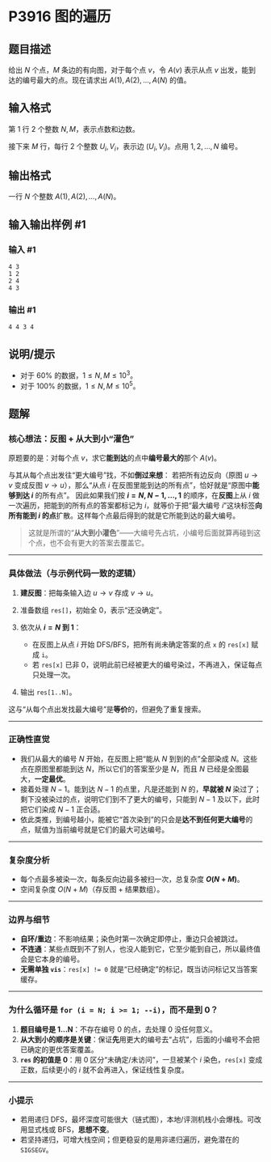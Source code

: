 # P3916 图的遍历

## 题目描述

给出 $N$ 个点，$M$ 条边的有向图，对于每个点 $v$，令 $A(v)$ 表示从点 $v$ 出发，能到达的编号最大的点。现在请求出 $A(1),A(2),\dots,A(N)$ 的值。

## 输入格式

第 $1$ 行 $2$ 个整数 $N,M$，表示点数和边数。

接下来 $M$ 行，每行 $2$ 个整数 $U_i,V_i$，表示边 $(U_i,V_i)$。点用 $1,2,\dots,N$ 编号。

## 输出格式

一行 $N$ 个整数 $A(1),A(2),\dots,A(N)$。

## 输入输出样例 #1

### 输入 #1

```
4 3
1 2
2 4
4 3
```

### 输出 #1

```
4 4 3 4
```

## 说明/提示

- 对于 $60\%$ 的数据，$1 \leq N,M \leq 10^3$。
- 对于 $100\%$ 的数据，$1 \leq N,M \leq 10^5$。


## 题解
### 核心想法：反图 + 从大到小“灌色”

原题要的是：对每个点 $v$，求它**能到达**的点中**编号最大的**那个 $A(v)$。

与其从每个点出发往“更大编号”找，不如**倒过来想**：
若把所有边反向（原图 $u\to v$ 变成反图 $v\to u$），那么“从点 $i$ 在反图里能到达的所有点”，恰好就是“原图中**能够到达 $i$** 的所有点”。
因此如果我们按 **$i = N, N-1, \dots, 1$** 的顺序，在**反图**上从 $i$ 做一次遍历，把能到的所有点的答案都标记为 $i$，就等价于把“最大编号 $i$”这块标签**向所有能到 $i$ 的点**扩散。这样每个点最后得到的就是它所能到达的最大编号。

> 这就是所谓的“**从大到小灌色**”——大编号先占坑，小编号后面就算再碰到这个点，也不会有更大的答案去覆盖它。

---

### 具体做法（与示例代码一致的逻辑）

1. **建反图**：把每条输入边 $u\to v$ 存成 $v\to u$。
2. 准备数组 `res[]`，初始全 0，表示“还没确定”。
3. 依次从 **$i=N$ 到 $1$**：

    * 在反图上从点 $i$ 开始 DFS/BFS，把所有尚未确定答案的点 `x` 的 `res[x]` 赋成 `i`。
    * 若 `res[x]` 已非 0，说明此前已经被更大的编号染过，不再进入，保证每点只处理一次。
4. 输出 `res[1..N]`。

这与“从每个点出发找最大编号”是**等价**的，但避免了重复搜索。

---

### 正确性直觉

* 我们从最大的编号 $N$ 开始，在反图上把“能从 $N$ 到到的点”全部染成 $N$。这些点在原图里都能到达 $N$，所以它们的答案至少是 $N$，而且 $N$ 已经是全图最大，**一定最优**。
* 接着处理 $N-1$。能到达 $N-1$ 的点里，凡是还能到 $N$ 的，**早就被 $N$** 染过了；剩下没被染过的点，说明它们到不了更大的编号，只能到 $N-1$ 及以下，此时把它们染成 $N-1$ 正合适。
* 依此类推，到编号越小，能被它“首次染到”的只会是**达不到任何更大编号**的点，赋值为当前编号就是它们的最大可达编号。

---

### 复杂度分析

* 每个点最多被染一次，每条反向边最多被扫一次，总复杂度 **$O(N+M)$**。
* 空间复杂度 $O(N+M)$（存反图 + 结果数组）。

---

### 边界与细节

* **自环/重边**：不影响结果；染色时第一次确定即停止，重边只会被跳过。
* **不连通**：某些点既到不了别人，也没人能到它，它至少能到自己，所以最终值会是它本身的编号。
* **无需单独 `vis`**：`res[x] != 0` 就是“已经确定”的标记，既当访问标记又当答案缓存。

---

### 为什么循环是 `for (i = N; i >= 1; --i)`，而**不是**到 0？

1. **题目编号是 1…N**：不存在编号 0 的点，去处理 0 没任何意义。
2. **从大到小的顺序是关键**：保证**先**用更大的编号去“占坑”，后面的小编号不会把已确定的更优答案覆盖。
3. **`res` 的初值是 0**：用 0 区分“未确定/未访问”，一旦被某个 $i$ 染色，`res[x]` 变成正数，后续更小的 $i$ 就不会再进入，保证线性复杂度。

---

### 小提示

* 若用递归 DFS，最坏深度可能很大（链式图），本地/评测机栈小会爆栈。可改用显式栈或 BFS，**思想不变**。
* 若坚持递归，可增大栈空间；但更稳妥的是用非递归遍历，避免潜在的 `SIGSEGV`。
